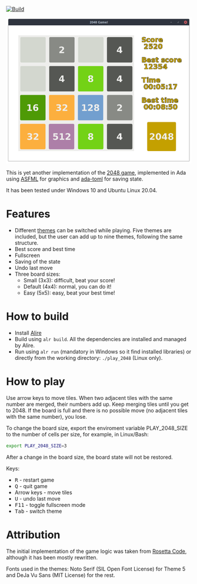 [![Build](https://github.com/mgrojo/play_2048/actions/workflows/main.yml/badge.svg)](https://github.com/mgrojo/play_2048/actions/workflows/main.yml)

![Screenshot of Play 2048!](/images/screenshot_linux_4x4.png)

This is yet another implementation of the [2048
game](https://github.com/gabrielecirulli/2048), implemented in Ada
using [ASFML](https://mgrojo.github.io/ASFML/) for graphics and
[ada-toml](https://github.com/pmderodat/ada-toml) for saving state.

It has been tested under Windows 10 and Ubuntu Linux 20.04.

# Features

- Different [themes](/themes/) can be switched while playing. Five themes are
included, but the user can add up to nine themes, following the same
structure.
- Best score and best time
- Fullscreen
- Saving of the state
- Undo last move
- Three board sizes:
  - Small (3x3): difficult, beat your score!
  - Default (4x4): normal, you can do it!
  - Easy (5x5): easy, beat your best time!

# How to build

- Install [Alire](https://alire.ada.dev/)
- Build using `alr build`. All the dependencies are installed and managed by Alire.
- Run using `alr run` (mandatory in Windows so it find installed libraries) or
  directly from the working directory: `./play_2048` (Linux only).

# How to play

Use arrow keys to move tiles. When two adjacent tiles with the same number are merged, their numbers
add up. Keep merging tiles until you get to 2048. If the board is full and there is no possible move
(no adjacent tiles with the same number), you lose.

To change the board size, export the enviroment variable
PLAY_2048_SIZE to the number of cells per size, for example, in
Linux/Bash:

```bash
export PLAY_2048_SIZE=3
```
After a change in the board size, the board state will not be restored.

Keys:
- <kbd>R</kbd> - restart game
- <kbd>Q</kbd> - quit game
- Arrow keys - move tiles
- <kbd>U</kbd> - undo last move
- <kbd>F11</kbd> - toggle fullscreen mode
- <kbd>Tab</kbd> - switch theme

# Attribution

The initial implementation of the game logic was taken from [Rosetta
Code](https://rosettacode.org/wiki/2048), although it has been mostly
rewritten.

Fonts used in the themes: Noto Serif (SIL Open Font License) for Theme
5 and DeJa Vu Sans (MIT License) for the rest.
